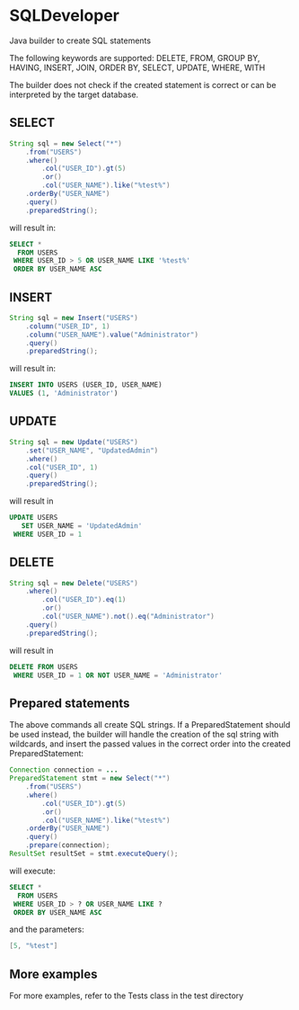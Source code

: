 # SQLDeveloper

Java builder to create SQL statements

The following keywords are supported: DELETE, FROM, GROUP BY, HAVING, INSERT, JOIN, ORDER BY, SELECT, UPDATE, WHERE, WITH

The builder does not check if the created statement is correct or can be interpreted by the target database.

## SELECT

```java
String sql = new Select("*")
	.from("USERS")
	.where()
		.col("USER_ID").gt(5)
		.or()
		.col("USER_NAME").like("%test%")
	.orderBy("USER_NAME")
	.query()
	.preparedString();
```
will result in:
```SQL
SELECT *
  FROM USERS
 WHERE USER_ID > 5 OR USER_NAME LIKE '%test%'
 ORDER BY USER_NAME ASC
```

## INSERT

```java
String sql = new Insert("USERS")
	.column("USER_ID", 1)
	.column("USER_NAME").value("Administrator")
	.query()
	.preparedString();
```
will result in:
```SQL
INSERT INTO USERS (USER_ID, USER_NAME)
VALUES (1, 'Administrator')
```

## UPDATE

```java
String sql = new Update("USERS")
	.set("USER_NAME", "UpdatedAdmin")
	.where()
	.col("USER_ID", 1)
	.query()
	.preparedString();
```
will result in
```SQL
UPDATE USERS
   SET USER_NAME = 'UpdatedAdmin'
 WHERE USER_ID = 1
```

## DELETE

```java
String sql = new Delete("USERS")
	.where()
		.col("USER_ID").eq(1)
		.or()
		.col("USER_NAME").not().eq("Administrator")
	.query()
	.preparedString();
```
will result in
```SQL
DELETE FROM USERS
 WHERE USER_ID = 1 OR NOT USER_NAME = 'Administrator'
```

## Prepared statements

The above commands all create SQL strings. If a PreparedStatement should be used instead, the builder will handle the creation of the sql string with wildcards, and insert the passed values in the correct order into the created PreparedStatement:

```java
Connection connection = ...
PreparedStatement stmt = new Select("*")
	.from("USERS")
	.where()
		.col("USER_ID").gt(5)
		.or()
		.col("USER_NAME").like("%test%")
	.orderBy("USER_NAME")
	.query()
	.prepare(connection);
ResultSet resultSet = stmt.executeQuery();
```
will execute:
```SQL
SELECT *
  FROM USERS
 WHERE USER_ID > ? OR USER_NAME LIKE ?
 ORDER BY USER_NAME ASC
```
and the parameters:
```java
[5, "%test"]
```

## More examples

For more examples, refer to the Tests class in the test directory